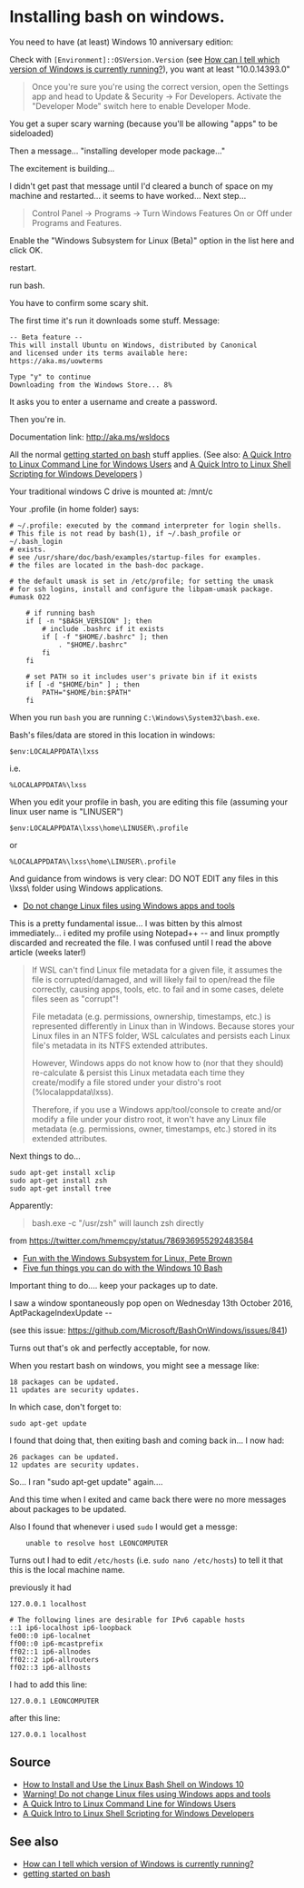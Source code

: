 # Installing bash on windows.

You need to have (at least) Windows 10 anniversary edition:

Check with `[Environment]::OSVersion.Version` (see [How can I tell which version of Windows is currently running?](which_version.md)), you want at least "10.0.14393.0"

> Once you're sure you're using the correct version, open the Settings app and head to Update & Security -> For Developers. Activate the "Developer Mode" switch here to enable Developer Mode.

You get a super scary warning (because you'll be allowing "apps" to be sideloaded)

Then a message... "installing developer mode package..."

The excitement is building...

I didn't get past that message until I'd cleared a bunch of space on my machine and restarted... it seems to have worked... Next step...

> Control Panel -> Programs -> Turn Windows Features On or Off under Programs and Features.

Enable the "Windows Subsystem for Linux (Beta)" option in the list here and click OK.

restart.

run bash.

You have to confirm some scary shit.

The first time it's run it downloads some stuff. Message:

    -- Beta feature --
    This will install Ubuntu on Windows, distributed by Canonical
    and licensed under its terms available here:
    https://aka.ms/uowterms

    Type "y" to continue
    Downloading from the Windows Store... 8%

It asks you to enter a username and create a password.

Then you're in.

Documentation link: <http://aka.ms/wsldocs>

All the normal [getting started on bash](../linux/bash.md) stuff applies. (See also: [A Quick Intro to Linux Command Line for Windows Users](http://blog.robertelder.org/intro-to-linux-command-line-for-windows-users/) and [A Quick Intro to Linux Shell Scripting for Windows Developers](http://blog.robertelder.org/intro-to-linux-shell-scripting-for-windows-developers/) )

Your traditional windows C drive is mounted at:  /mnt/c

Your .profile (in home folder) says:

    # ~/.profile: executed by the command interpreter for login shells.
    # This file is not read by bash(1), if ~/.bash_profile or ~/.bash_login
    # exists.
    # see /usr/share/doc/bash/examples/startup-files for examples.
    # the files are located in the bash-doc package.

    # the default umask is set in /etc/profile; for setting the umask
    # for ssh logins, install and configure the libpam-umask package.
    #umask 022

        # if running bash
        if [ -n "$BASH_VERSION" ]; then
            # include .bashrc if it exists
            if [ -f "$HOME/.bashrc" ]; then
                . "$HOME/.bashrc"
            fi
        fi

        # set PATH so it includes user's private bin if it exists
        if [ -d "$HOME/bin" ] ; then
            PATH="$HOME/bin:$PATH"
        fi


When you run `bash` you are running `C:\Windows\System32\bash.exe`.

Bash's files/data are stored in this location in windows:

    $env:LOCALAPPDATA\lxss

i.e.

    %LOCALAPPDATA%\lxss

When you edit your profile in bash, you are editing this file (assuming your linux user name is "LINUSER")

    $env:LOCALAPPDATA\lxss\home\LINUSER\.profile

or

    %LOCALAPPDATA%\lxss\home\LINUSER\.profile

And guidance from windows is very clear: DO NOT EDIT any files in this \lxss\ folder using Windows applications.

 * [Do not change Linux files using Windows apps and tools](https://blogs.msdn.microsoft.com/commandline/2016/11/17/do-not-change-linux-files-using-windows-apps-and-tools/)

This is a pretty fundamental issue... I was bitten by this almost immediately... i edited my profile using Notepad++ -- and linux promptly discarded and recreated the file. I was confused until I read the above article (weeks later!)

>If WSL can't find Linux file metadata for a given file, it assumes the file is corrupted/damaged, and will likely fail to open/read the file correctly, causing apps, tools, etc. to fail and in some cases, delete files seen as "corrupt"!
>
>File metadata (e.g. permissions, ownership, timestamps, etc.) is represented differently in Linux than in Windows. Because stores your Linux files in an NTFS folder, WSL calculates and persists each Linux file's metadata in its NTFS extended attributes.
>
>However, Windows apps do not know how to (nor that they should) re-calculate & persist this Linux metadata each time they create/modify a file stored under your distro's root (%localappdata\lxss\).
>
>Therefore, if you use a Windows app/tool/console to create and/or modify a file under your distro root, it won't have any Linux file metadata (e.g. permissions, owner, timestamps, etc.) stored in its extended attributes.


Next things to do...

    sudo apt-get install xclip
    sudo apt-get install zsh
    sudo apt-get install tree


Apparently:

> bash.exe -c "/usr/zsh" will launch zsh directly

from <https://twitter.com/hmemcpy/status/786936955292483584>


 * [Fun with the Windows Subsystem for Linux, Pete Brown](https://blogs.windows.com/buildingapps/2016/07/22/fun-with-the-windows-subsystem-for-linux/#DYZBzMFA6jH3q4qd.97)
 * [Five fun things you can do with the Windows 10 Bash](https://4sysops.com/archives/five-fun-things-you-can-do-with-the-windows-10-bash/)

Important thing to do.... keep your packages up to date.

I saw a window spontaneously pop open on Wednesday 13th October 2016, AptPackageIndexUpdate --

(see this issue: <https://github.com/Microsoft/BashOnWindows/issues/841>)

Turns out that's ok and perfectly acceptable, for now.



When you restart bash on windows, you might see a message like:

    18 packages can be updated.
    11 updates are security updates.

In which case, don't forget to:

    sudo apt-get update

I found that doing that, then exiting bash and coming back in... I now had:

    26 packages can be updated.
    12 updates are security updates.

So... I ran "sudo apt-get update" again....

And this time when I exited and came back there were no more messages about packages to be updated.


Also I found that whenever i used `sudo` I would get a messge:

        unable to resolve host LEONCOMPUTER

Turns out I had to edit `/etc/hosts` (i.e. `sudo nano /etc/hosts`) to tell it that this is the local machine name.

previously it had

    127.0.0.1 localhost

    # The following lines are desirable for IPv6 capable hosts
    ::1 ip6-localhost ip6-loopback
    fe00::0 ip6-localnet
    ff00::0 ip6-mcastprefix
    ff02::1 ip6-allnodes
    ff02::2 ip6-allrouters
    ff02::3 ip6-allhosts

I had to add this line:

    127.0.0.1 LEONCOMPUTER

after this line:

    127.0.0.1 localhost


## Source

 * [How to Install and Use the Linux Bash Shell on Windows 10](http://www.howtogeek.com/249966/how-to-install-and-use-the-linux-bash-shell-on-windows-10/)
 * [Warning! Do not change Linux files using Windows apps and tools](https://blogs.msdn.microsoft.com/commandline/2016/11/17/do-not-change-linux-files-using-windows-apps-and-tools/)
 * [A Quick Intro to Linux Command Line for Windows Users](http://blog.robertelder.org/intro-to-linux-command-line-for-windows-users/)
 * [A Quick Intro to Linux Shell Scripting for Windows Developers](http://blog.robertelder.org/intro-to-linux-shell-scripting-for-windows-developers/)


## See also

 * [How can I tell which version of Windows is currently running?](which_version.md)
 * [getting started on bash](../linux/bash.md)
